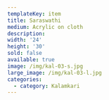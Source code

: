 ```yaml
---
templateKey: item
title: Saraswathi
medium: Acrylic on cloth
description:
width: '24'
height: '30'
sold: false
available: true
image: /img/kal-03-s.jpg
large_image: /img/kal-03-l.jpg
categories:
  - category: Kalamkari
---
```


